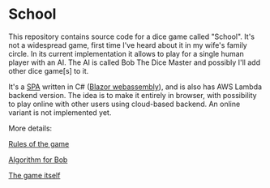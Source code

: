 # School

This repository contains source code for a dice game called "School". It's not a widespread game, first time I've heard about it in my wife's family circle.
In its current implementation it allows to play for a single human player with an AI. The AI is called Bob The Dice Master and possibly I'll add other dice game\[s\] to it.

It's a [SPA](https://en.wikipedia.org/wiki/Single-page_application) written in C# ([Blazor webassembly](https://learn.microsoft.com/en-us/aspnet/core/blazor/?view=aspnetcore-7.0#blazor-webassembly)), and is also has AWS Lambda backend version.
The idea is to make it entirely in browser, with possibility to play online with other users using cloud-based backend. An online variant is not implemented yet.

More details:

[Rules of the game](school-rules.md)

[Algorithm for Bob](school-bob-algorithm.md)

[The game itself](https://egeorg.github.io/BobTheDiceMaster)
